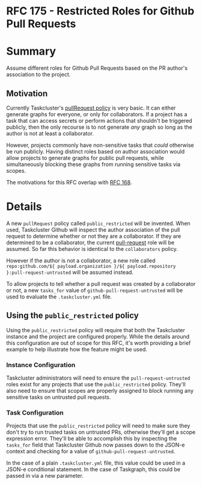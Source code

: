# RFC 175 - Restricted Roles for Github Pull Requests

# Summary

Assume different roles for Github Pull Requests based on the PR author's association to the project.

## Motivation

Currently Taskcluster's [pullRequest policy][0] is very basic. It can either generate graphs for
everyone, or only for collaborators. If a project has a task that can access secrets or perform
actions that shouldn't be triggered publicly, then the only recourse is to not generate *any* graph
so long as the author is not at least a collaborator.

However, projects commonly have non-sensitive tasks that *could* otherwise be run publicly. Having
distinct roles based on author association would allow projects to generate graphs for public pull
requests, while simultaneously blocking these graphs from running sensitive tasks via scopes.

The motivations for this RFC overlap with [RFC 168][1].

# Details

A new `pullRequest` policy called `public_restricted` will be invented. When used, Taskcluster
Github will inspect the author association of the pull request to determine whether or not they are
a collaborator. If they are determined to be a collaborator, the current [pull-request][2] role will
be assumed. So far this behavior is identical to the `collaborators` policy.

However if the author is not a collaborator, a new role called `repo:github.com/${
payload.organization }/${ payload.repository }:pull-request-untrusted` will be assumed instead.

To allow projects to tell whether a pull request was created by a collaborator or not, a new
`tasks_for` value of `github-pull-request-untrusted` will be used to evaluate the
`.taskcluster.yml` file.

## Using the `public_restricted` policy

Using the `public_restricted` policy will require that both the Taskcluster instance and the project
are configured properly. While the details around this configuration are out of scope for this RFC,
it's worth providing a brief example to help illustrate how the feature might be used.

### Instance Configuration

Taskcluster administrators will need to ensure the `pull-request-untrusted` roles exist for any
projects that use the `public_restricted` policy. They'll also need to ensure that scopes are
properly assigned to block running any sensitive tasks on untrusted pull requests.

### Task Configuration

Projects that use the `public_restricted` policy will need to make sure they don't try to run
trusted tasks on untrusted PRs, otherwise they'll get a scope expression error. They'll be able to
accomplish this by inspecting the `tasks_for` field that Taskcluster Github now passes down to the
JSON-e context and checking for a value of `github-pull-request-untrusted`.

In the case of a plain `.taskcluster.yml` file, this value could be used in a JSON-e conditional
statement. In the case of Taskgraph, this could be passed in via a new parameter.

[0]: https://docs.taskcluster.net/docs/reference/integrations/github/taskcluster-yml-v1#pull-requests
[1]: https://github.com/taskcluster/taskcluster-rfcs/blob/main/rfcs/0168-Trigger-Tests-Based-on-PR-Comments.md
[2]: https://github.com/taskcluster/taskcluster/blob/b31b890043847059c2d09dc7e2428814b9b51c0b/services/github/src/tc-yaml.js#L184

